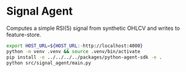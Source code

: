 # Signal Agent

Computes a simple RSI(5) signal from synthetic OHLCV and writes to feature-store.

```bash
export HOST_URL=${HOST_URL:-http://localhost:4000}
python -m venv .venv && source .venv/bin/activate
pip install -e ../../../../packages/python-agent-sdk -e .
python src/signal_agent/main.py
```


